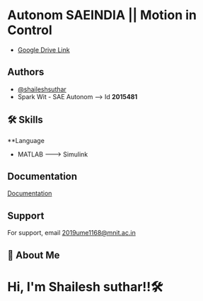 # Autonom SAEINDIA || Motion in Control


- [Google Drive Link](https://drive.google.com/drive/folders/1FI2sCqMiP8wk780Ll8hwzBFEmA3btGZW?usp=sharing)

## Authors

- [@shaileshsuthar](https://github.com/shaileshsuthar675/)
- Spark Wit - SAE Autonom --> Id **2015481**


## 🛠 Skills
**Language
- MATLAB ---> Simulink



## Documentation

[Documentation](https://linktodocumentation)

## Support

For support, email 2019ume1168@mnit.ac.in


## 🚀 About Me
# Hi, I'm Shailesh suthar!!🛠
